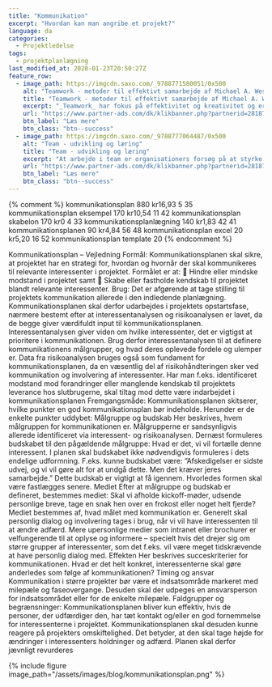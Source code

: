 ```yaml
---
title: "Kommunikation"
excerpt: "Hvordan kan man angribe et projekt?"
language: da
categories:
  - Projektledelse
tags:
  - projektplanlægning
last_modified_at: 2020-01-23T20:50:27Z
feature_row:
  - image_path: https://imgcdn.saxo.com/_9788771580051/0x500
    alt: "Teamwork - metoder til effektivt samarbejde af Michael A. West"
    title: "Teamwork - metoder til effektivt samarbejde af Michael A. West"
    excerpt: "_Teamwork_ har fokus på effektivitet og kreativitet og er for alle, der på den ene eller anden måde bruger teamwork i deres dagligdag. Bogen er fyldt med praktiske eksempler og teori, der kan hjælpe et team med at opstille mål og opnå dem."
    url: "https://www.partner-ads.com/dk/klikbanner.php?partnerid=28187&bannerid=43264&htmlurl=https://www.saxo.com/dk/teamwork_michael-a-west_haeftet_9788771580051"
    btn_label: "Læs mere"
    btn_class: "btn--success"
  - image_path: https://imgcdn.saxo.com/_9788777064487/0x500
    alt: "Team - udvikling og læring"
    title: "Team - udvikling og læring"
    excerpt: "At arbejde i team er organisationers forsøg på at styrke udvikling af faglige og personlige potentialer og kompetencer. Bogens formål er at give svar på, hvordan udvikling og læring i team kan blive en succes, fx om sporten er en passende metafor til at fremme teamudvikling og læring og forståelse af samarbejde samt om team på arbejdspladsen kan skabe nye fortællinger om medarbejdernes måde at se på samarbejde og gensidig udvikling."
    url: "https://www.partner-ads.com/dk/klikbanner.php?partnerid=28187&bannerid=43264&htmlurl=https://www.saxo.com/dk/team-udvikling-og-laering_morten-bertelsen-red-reinhard-stelter-red_haeftet_9788777064487"
    btn_label: "Læs mere"
    btn_class: "btn--success"
---
```


{% comment %}
kommunikationsplan
880
kr16,93
5
35
kommunikationsplan eksempel
170
kr10,54
11
42
kommunikationsplan skabelon
170
kr0
4
33
kommunikationsplanlægning
140
kr1,83
42
41
kommunikationsplanen
90
kr4,84
56
48
kommunikationsplan excel
20
kr5,20
16
52
kommunikationsplan template
20
{% endcomment %}

Kommunikationsplan – Vejledning
Formål:
Kommunikationsplanen skal sikre, at projektet har en strategi for, hvordan og hvornår der skal
kommunikeres til relevante interessenter i projektet.
Formålet er at:
 Hindre eller mindske modstand i projektet samt
 Skabe eller fastholde kendskab til projektet blandt relevante interessenter.
Brug:
Det er afgørende at tage stilling til projektets kommunikation allerede i den indledende
planlægning. Kommunikationsplanen skal derfor udarbejdes i projektets opstartsfase, nærmere
bestemt efter at interessentanalysen og risikoanalysen er lavet, da de begge giver værdifuldt
input til kommunikationsplanen.
Interessentanalysen giver viden om hvilke interessenter, det er vigtigst at prioritere i
kommunikationen. Brug derfor interessentanalysen til at definere kommunikationens
målgrupper, og hvad deres oplevede fordele og ulemper er. Data fra risikoanalysen bruges også
som fundament for kommunikationsplanen, da en væsentlig del af risikohåndteringen sker ved
kommunikation og involvering af interessenter. Har man f.eks. identificeret modstand mod
forandringer eller manglende kendskab til projektets leverance hos slutbrugerne, skal tiltag mod
dette være indarbejdet i kommunikationsplanen
Fremgangsmåde:
Kommunikationsplanen skitserer, hvilke punkter en god kommunikationsplan bør indeholde.
Herunder er de enkelte punkter uddybet:
Målgruppe og budskab
Her beskrives, hvem målgruppen for kommunikationen er. Målgrupperne er sandsynligvis
allerede identificeret via interessent- og risikoanalysen. Dernæst formuleres budskabet til den
pågældende målgruppe: Hvad er det, vi vil fortælle denne interessent. I planen skal budskabet
ikke nødvendigvis formuleres i dets endelige udformning. F.eks. kunne budskabet være:
”Afskedigelser er sidste udvej, og vi vil gøre alt for at undgå dette. Men det kræver jeres
samarbejde.” Dette budskab er vigtigt at få igennem. Hvorledes formen skal være fastlægges
senere.
Mediet
Efter at målgruppe og budskab er defineret, bestemmes mediet: Skal vi afholde kickoff-møder,
udsende personlige breve, tage en snak hen over en frokost eller noget helt fjerde? Mediet
bestemmes af, hvad målet med kommunikation er. Generelt skal personlig dialog og involvering
tages i brug, når vi vil have interessenten til at ændre adfærd. Mere upersonlige medier som 
intranet eller brochurer er velfungerende til at oplyse og informere – specielt
hvis det drejer sig om større grupper af interessenter, som det f.eks. vil være
meget tidskrævende at have personlig dialog med.
Effekten
Her beskrives succeskriterier for kommunikationen. Hvad er det helt konkret, interessenterne
skal gøre anderledes som følge af kommunikationen?
Timing og ansvar
Kommunikation i større projekter bør være et indsatsområde markeret med milepæle og
faseovergange. Desuden skal der udpeges en ansvarsperson for indsatsområdet eller for de
enkelte milepæle.
Faldgrupper og begrænsninger:
Kommunikationsplanen bliver kun effektiv, hvis de personer, der udfærdiger den, har tæt
kontakt og/eller en god fornemmelse for interessenterne i projektet. Kommunikationsplanen skal
desuden kunne reagere på projekters omskiftelighed. Det betyder, at den skal tage højde for
ændringer i interessenters holdninger og adfærd. Planen skal derfor jævnligt revurderes


{% include figure image_path="/assets/images/blog/kommunikationsplan.png" %}
